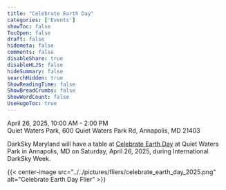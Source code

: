 ```yaml
---
title: "Celebrate Earth Day"
categories: ['Events']
showToc: false
TocOpen: false
draft: false
hidemeta: false
comments: false
disableShare: true
disableHLJS: false
hideSummary: false
searchHidden: true
ShowReadingTime: false
ShowBreadCrumbs: false
ShowWordCount: false
UseHugoToc: true
---
```


April 26, 2025, 10:00 AM - 2:00 PM \
Quiet Waters Park, 600 Quiet Waters Park Rd, Annapolis, MD 21403

DarkSky Maryland will have a table at [Celebrate Earth Day](https://fqwp.org/event/earth-day-2025/) at Quiet Waters Park in Annapolis, MD on Saturday, April 26, 2025, during International DarkSky Week.

{{< center-image src="../../pictures/fliers/celebrate_earth_day_2025.png" alt="Celebrate Earth Day Flier" >}}

